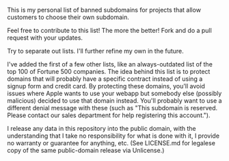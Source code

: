 This is my personal list of banned subdomains for projects that allow customers to choose their own subdomain.

Feel free to contribute to this list! The more the better! Fork and do a pull request with your updates.

Try to separate out lists. I'll further refine my own in the future.

I've added the first of a few other lists, like an always-outdated list of the top 100 of Fortune 500 companies. The idea behind this list is to protect domains that will probably have a specific contract instead of using a signup form and credit card. By protecting these domains, you'll avoid issues where Apple wants to use your webapp but somebody else (possibly malicious) decided to use that domain instead. You'll probably want to use a different denial message with these (such as "This subdomain is reserved. Please contact our sales department for help registering this account.").

I release any data in this repository into the public domain, with the understanding that I take no responsibility for what is done with it, I provide no warranty or guarantee for anything, etc. (See LICENSE.md for legalese copy of the same public-domain release via Unlicense.)
